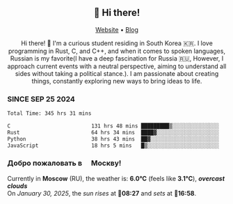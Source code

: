 <h2 align="center">👋 Hi there!</h2>
<p align="center">
  <a href="https://urdekcah.ru">Website</a> •
  <a href="https://urdekcah.blog">Blog</a>
</p>

<p align="center">
  Hi there! 👋 I'm a curious student residing in South Korea 🇰🇷. I love programming in Rust, C, and C++, and when it comes to spoken languages, Russian is my favorite(I have a deep fascination for Russia 🇷🇺, However, I approach current events with a neutral perspective, aiming to understand all sides without taking a political stance.). I am passionate about creating things, constantly exploring new ways to bring ideas to life.
</p>

### SINCE SEP 25 2024
<!--START_SECTION:waka-->
<!--LAST_WAKA_UPDATE:2025-01-30 18:27:37-->
```txt
Total Time: 345 hrs 31 mins

C                          131 hrs 48 mins █████████▒░░░░░░░░░░░░░░░   37.15 %
Rust                       64 hrs 34 mins  ████▓░░░░░░░░░░░░░░░░░░░░   18.20 %
Python                     38 hrs 43 mins  ██▓░░░░░░░░░░░░░░░░░░░░░░   10.92 %
JavaScript                 18 hrs 5 mins   █▒░░░░░░░░░░░░░░░░░░░░░░░   05.10 %
```
<!--END_SECTION:waka-->

<h3>Добро пожаловать в <img src="https://cdn-icons-png.flaticon.com/512/197/197408.png" width="13"/> Москву!</h3>

<!--START_SECTION:weather:moscow-->
<!--LAST_WEATHER_UPDATE:2025-01-30 18:27:35-->
Currently in **Moscow** (RU), the weather is: **6.0°C** (feels like **3.1°C**), ***overcast clouds***<br/>
On *January 30, 2025*, the *sun rises* at 🌅**08:27** and *sets* at 🌇**16:58**.
<!--END_SECTION:weather-->
